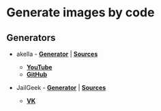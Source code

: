 # Generate images by code

## Generators
- akella - [**Generator**](akella-streams/dist) | [**Sources**](akella-streams)
   - [**YouTube**](https://www.youtube.com/user/flintyara)
   - [**GitHub**](https://github.com/akella)


- JailGeek - [**Generator**](akella-streams/dist) | [**Sources**](akella-streams)
   - [**VK**](https://vk.com/jailgeek)
